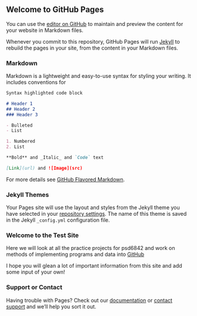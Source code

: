 ## Welcome to GitHub Pages

You can use the [editor on GitHub](https://github.com/psd6842/psd6842.github.io/edit/master/README.md) to maintain and preview the content for your website in Markdown files.

Whenever you commit to this repository, GitHub Pages will run [Jekyll](https://jekyllrb.com/) to rebuild the pages in your site, from the content in your Markdown files.

### Markdown

Markdown is a lightweight and easy-to-use syntax for styling your writing. It includes conventions for

```markdown
Syntax highlighted code block

# Header 1
## Header 2
### Header 3

- Bulleted
- List

1. Numbered
2. List

**Bold** and _Italic_ and `Code` text

[Link](url) and ![Image](src)
```

For more details see [GitHub Flavored Markdown](https://guides.github.com/features/mastering-markdown/).

### Jekyll Themes

Your Pages site will use the layout and styles from the Jekyll theme you have selected in your [repository settings](https://github.com/psd6842/psd6842.github.io/settings). The name of this theme is saved in the Jekyll `_config.yml` configuration file.


### Welcome to the Test Site

Here we will look at all the practice projects for psd6842 and work on methods of implementing programs and data into [GitHub](https://github.com/)

I hope you will glean a lot of important information from this site and add some input of your own! 

### Support or Contact

Having trouble with Pages? Check out our [documentation](https://help.github.com/categories/github-pages-basics/) or [contact support](https://github.com/contact) and we’ll help you sort it out.
